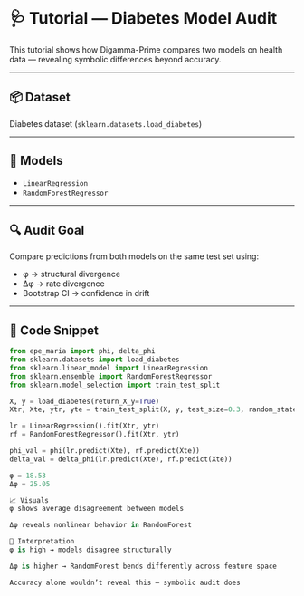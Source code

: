 # 🩺 Tutorial — Diabetes Model Audit

This tutorial shows how Digamma-Prime compares two models on health data — revealing symbolic differences beyond accuracy.

---

## 📦 Dataset

Diabetes dataset (`sklearn.datasets.load_diabetes`)

---

## 🧪 Models

- `LinearRegression`  
- `RandomForestRegressor`

---

## 🔍 Audit Goal

Compare predictions from both models on the same test set using:

- φ → structural divergence  
- Δφ → rate divergence  
- Bootstrap CI → confidence in drift

---

## 🧪 Code Snippet

```python
from epe_maria import phi, delta_phi
from sklearn.datasets import load_diabetes
from sklearn.linear_model import LinearRegression
from sklearn.ensemble import RandomForestRegressor
from sklearn.model_selection import train_test_split

X, y = load_diabetes(return_X_y=True)
Xtr, Xte, ytr, yte = train_test_split(X, y, test_size=0.3, random_state=42)

lr = LinearRegression().fit(Xtr, ytr)
rf = RandomForestRegressor().fit(Xtr, ytr)

phi_val = phi(lr.predict(Xte), rf.predict(Xte))
delta_val = delta_phi(lr.predict(Xte), rf.predict(Xte))

φ = 18.53
Δφ = 25.05

📈 Visuals
φ shows average disagreement between models

Δφ reveals nonlinear behavior in RandomForest

🧠 Interpretation
φ is high → models disagree structurally

Δφ is higher → RandomForest bends differently across feature space

Accuracy alone wouldn’t reveal this — symbolic audit does
